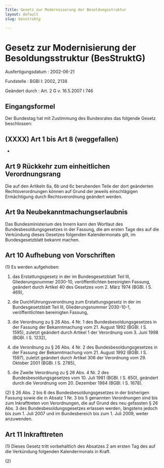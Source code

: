 ```yaml
---
Title: Gesetz zur Modernisierung der Besoldungsstruktur
layout: default
slug: besstruktg

---
```


# Gesetz zur Modernisierung der Besoldungsstruktur (BesStruktG)

Ausfertigungsdatum
:   2002-06-21

Fundstelle
:   BGBl I: 2002, 2138

Geändert durch
:   Art. 2 G v. 16.5.2007 I 746


## Eingangsformel

Der Bundestag hat mit Zustimmung des Bundesrates das folgende Gesetz
beschlossen:


## (XXXX) Art 1 bis Art 8 (weggefallen)

-


## Art 9 Rückkehr zum einheitlichen Verordnungsrang

Die auf den Artikeln 6a, 6b und 6c beruhenden Teile der dort
geänderten Rechtsverordnungen können auf Grund der jeweils
einschlägigen Ermächtigung durch Rechtsverordnung geändert werden.


## Art 9a Neubekanntmachungserlaubnis

Das Bundesministerium des Innern kann den Wortlaut des
Bundesbesoldungsgesetzes in der Fassung, die am ersten Tage des auf
die Verkündung dieses Gesetzes folgenden Kalendermonats gilt, im
Bundesgesetzblatt bekannt machen.


## Art 10 Aufhebung von Vorschriften

(1) Es werden aufgehoben:

1.  das Erstattungsgesetz in der im Bundesgesetzblatt Teil III,
    Gliederungsnummer 2030-10, veröffentlichten bereinigten Fassung,
    geändert durch Artikel 40 des Gesetzes vom 2. März 1974 (BGBl. I S.
    469),


2.  die Durchführungsverordnung zum Erstattungsgesetz in der im
    Bundesgesetzblatt Teil III, Gliederungsnummer 2030-10-1,
    veröffentlichten bereinigten Fassung,


3.  die Verordnung zu § 26 Abs. 4 Nr. 1 des Bundesbesoldungsgesetzes in
    der Fassung der Bekanntmachung vom 21. August 1992 (BGBl. I S. 1595),
    zuletzt geändert durch Artikel 1 der Verordnung vom 3. Juni 1998
    (BGBl. I S. 1232),


4.  die Verordnung zu § 26 Abs. 4 Nr. 2 des Bundesbesoldungsgesetzes in
    der Fassung der Bekanntmachung vom 21. August 1992 (BGBl. I S. 1597),
    zuletzt geändert durch Artikel 306 der Verordnung vom 29. Oktober 2001
    (BGBl. I S. 2785),


5.  die Zweite Verordnung zu § 26 Abs. 4 Nr. 2 des
    Bundesbesoldungsgesetzes vom 10. Juli 1981 (BGBl. I S. 650), geändert
    durch die Verordnung vom 20. Dezember 1984 (BGBl. I S. 1678).




(2) § 26 Abs. 2 bis 6 des Bundesbesoldungsgesetzes in der bisherigen
Fassung sowie die in Absatz 1 Nr. 3 bis 5 genannten Verordnungen sind
bis zum Inkrafttreten von Verordnungen, die auf Grund des neu
gefassten § 26 Abs. 3 des Bundesbesoldungsgesetzes erlassen werden,
längstens jedoch bis zum 1. Juli 2007 und im Bundesbereich bis zum 1.
Juli 2009, weiter anzuwenden.


## Art 11 Inkrafttreten

(1) Dieses Gesetz tritt vorbehaltlich des Absatzes 2 am ersten Tag des
auf die Verkündung folgenden Kalendermonats in Kraft.

(2)

